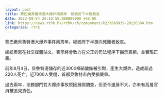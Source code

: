 ```yaml
---
layout: post
title: 黎巴嫩貝魯特港大爆炸兩周年　總統府下半旗致哀
date: 2022-08-04 20:10:59.000000000 +08:00
link: https://news.rthk.hk/rthk/ch/component/k2/1660939-20220804.htm
categories: rthk
---
```


黎巴嫩貝魯特港大爆炸事件兩周年，總統府下半旗向死難者致哀。

總統奧恩在社交媒體貼文，表示將會致力在公正的司法程序下揭示真相，並實現正義。

前年8月4日，貝魯特港儲存的近3000噸硝酸銨被引燃，產生大爆炸，造成超過220人死亡，近7000人受傷，首都貝魯特市內受損嚴重。

過去兩年，法務部門對大爆炸事故原因展開調查，但至今進展不大，亦未有高層官員被追究責任。
